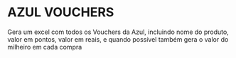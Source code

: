 # AZUL VOUCHERS
Gera um excel com todos os Vouchers da Azul, incluindo nome do produto, valor em pontos, valor em reais, e quando possível também gera o valor do milheiro em cada compra
